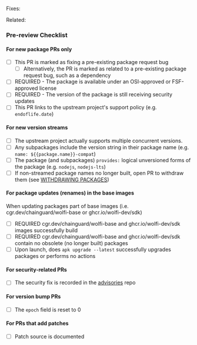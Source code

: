 <!---
Provide a short summary in the Title above. Examples of good PR titles:
* "ruby-3.1: new package"
* "haproxy: fix CVE-2014-123456"
-->

<!--
Please include references to any related issues or delete this section otherwise.
 -->

Fixes:

Related:

### Pre-review Checklist

<!--
This checklist is mostly useful as a reminder of small things that can easily be
forgotten – it is meant as a helpful tool rather than hoops to jump through.

At the moment of this PR you have the most information on what all the change
will affect, so please take the time to jot it down.

Put an `x` in all the items that apply, make notes next to any that haven't been
addressed, and remove any items that are not relevant to this PR.

-->

#### For new package PRs only
<!-- remove if unrelated -->
- [ ] This PR is marked as fixing a pre-existing package request bug
  - [ ] Alternatively, the PR is marked as related to a pre-existing package request bug, such as a dependency
- [ ] REQUIRED - The package is available under an OSI-approved or FSF-approved license
- [ ] REQUIRED - The version of the package is still receiving security updates
- [ ] This PR links to the upstream project's support policy (e.g. `endoflife.date`)

#### For new version streams
<!-- remove if unrelated -->
- [ ] The upstream project actually supports multiple concurrent versions.
- [ ] Any subpackages include the version string in their package name (e.g. `name: ${{package.name}}-compat`)
- [ ] The package (and subpackages) `provides:` logical unversioned forms of the package (e.g. `nodejs`, `nodejs-lts`)
- [ ] If non-streamed package names no longer built, open PR to withdraw them (see [WITHDRAWING PACKAGES](https://github.com/wolfi-dev/os/blob/main/WITHDRAWING_PACKAGES.md))

#### For package updates (renames) in the base images
<!-- remove if unrelated -->
When updating packages part of base images (i.e. cgr.dev/chainguard/wolfi-base or ghcr.io/wolfi-dev/sdk)
- [ ] REQUIRED cgr.dev/chainguard/wolfi-base and ghcr.io/wolfi-dev/sdk images successfully build
- [ ] REQUIRED cgr.dev/chainguard/wolfi-base and ghcr.io/wolfi-dev/sdk contain no obsolete (no longer built) packages
- [ ] Upon launch, does `apk upgrade --latest` successfully upgrades packages or performs no actions

#### For security-related PRs
<!-- remove if unrelated -->
- [ ] The security fix is recorded in the [advisories](https://github.com/wolfi-dev/advisories) repo

#### For version bump PRs
<!-- remove if unrelated -->
- [ ] The `epoch` field is reset to 0

#### For PRs that add patches
<!-- remove if unrelated -->
- [ ] Patch source is documented

